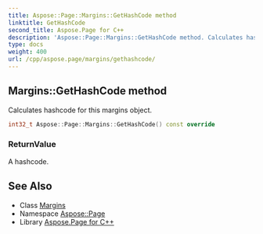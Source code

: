 ```yaml
---
title: Aspose::Page::Margins::GetHashCode method
linktitle: GetHashCode
second_title: Aspose.Page for C++
description: 'Aspose::Page::Margins::GetHashCode method. Calculates hashcode for this margins object in C++.'
type: docs
weight: 400
url: /cpp/aspose.page/margins/gethashcode/
---
```

## Margins::GetHashCode method


Calculates hashcode for this margins object.

```cpp
int32_t Aspose::Page::Margins::GetHashCode() const override
```


### ReturnValue

A hashcode.

## See Also

* Class [Margins](../)
* Namespace [Aspose::Page](../../)
* Library [Aspose.Page for C++](../../../)
